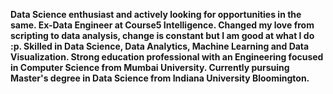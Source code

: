 **Data Science enthusiast and actively looking for opportunities in the same. Ex-Data Engineer at Course5 Intelligence. Changed my love from scripting to data analysis, change is constant but I am good at what I do :p. Skilled in Data Science, Data Analytics, Machine Learning and Data Visualization. Strong education professional with an Engineering focused in Computer Science from Mumbai University. Currently pursuing Master's degree in Data Science from Indiana University Bloomington.**
